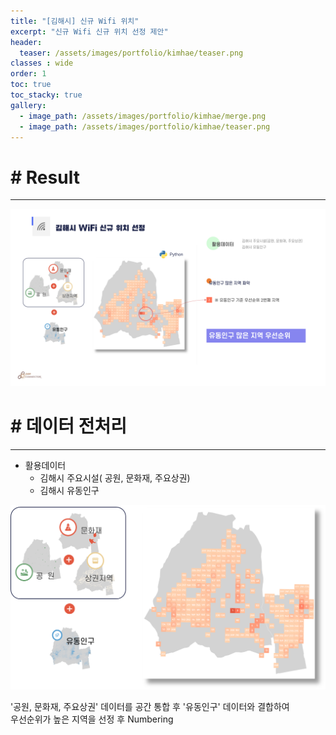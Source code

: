 ```yaml
---
title: "[김해시] 신규 Wifi 위치"
excerpt: "신규 Wifi 신규 위치 선정 제안"
header:
  teaser: /assets/images/portfolio/kimhae/teaser.png
classes : wide
order: 1
toc: true
toc_stacky: true
gallery:
  - image_path: /assets/images/portfolio/kimhae/merge.png
  - image_path: /assets/images/portfolio/kimhae/teaser.png
---
```


# # Result
---

![foo](/assets/images/portfolio/kimhae/result.png)  

# # 데이터 전처리
---
* 활용데이터   
    * 김해시 주요시설( 공원, 문화재, 주요상권)   
    * 김해시 유동인구

![merge](/assets/images/portfolio/kimhae/merge.png)

'공원, 문화재, 주요상권' 데이터를 공간 통합 후 '유동인구' 데이터와 결합하여  
우선순위가 높은 지역을 선정 후 Numbering